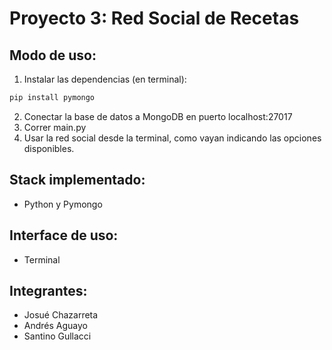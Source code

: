 # Proyecto 3: Red Social de Recetas

## Modo de  uso:
1. Instalar las dependencias (en terminal):
```bash
pip install pymongo
```
2. Conectar la base de datos a MongoDB en puerto localhost:27017
3. Correr main.py
4. Usar la red social desde la terminal, como vayan indicando las opciones disponibles.

## Stack implementado:
- Python y Pymongo

## Interface de uso:
- Terminal

## Integrantes:
- Josué Chazarreta
- Andrés Aguayo
- Santino Gullacci
